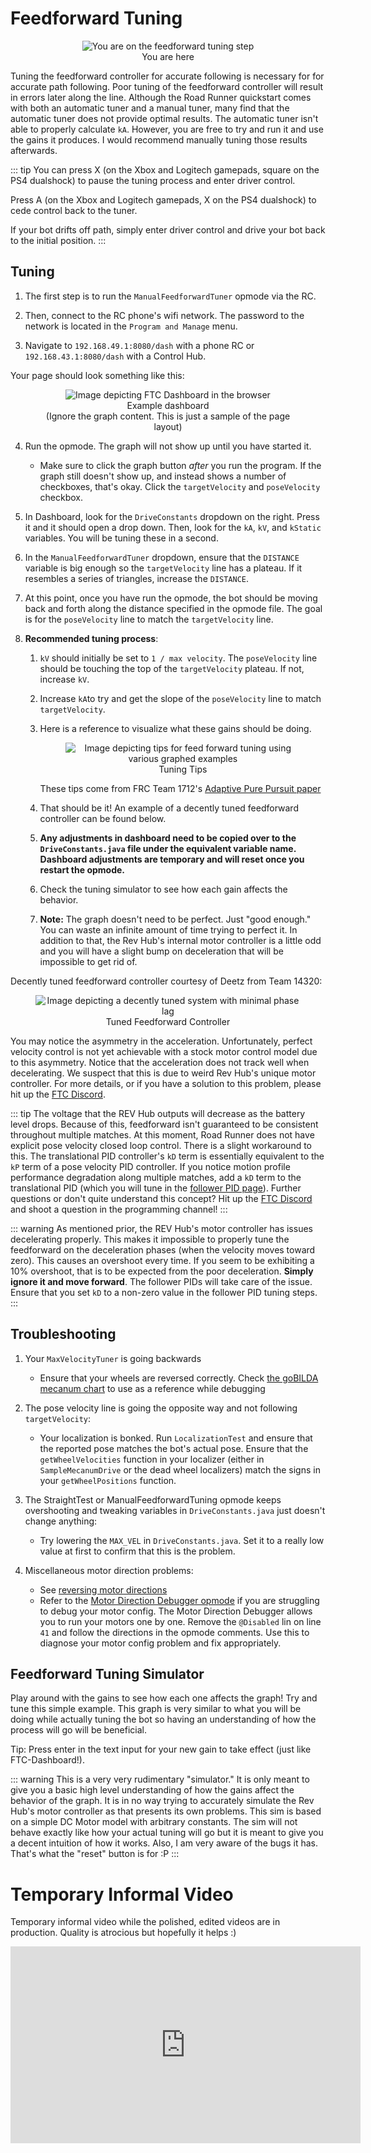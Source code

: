# Feedforward Tuning

<figure align="center">
    <img src="./assets/you-are-here/YouAreHere-FFTuning-quarter.png" alt="You are on the feedforward tuning step">
    <figcaption class="mt-2 text-center text-gray-600">You are here</figcaption>
</figure>

Tuning the feedforward controller for accurate following is necessary for for accurate path following. Poor tuning of the feedforward controller will result in errors later along the line. Although the Road Runner quickstart comes with both an automatic tuner and a manual tuner, many find that the automatic tuner does not provide optimal results. The automatic tuner isn't able to properly calculate `kA`. However, you are free to try and run it and use the gains it produces. I would recommend manually tuning those results afterwards.

::: tip
You can press X (on the Xbox and Logitech gamepads, square on the PS4 dualshock) to pause the tuning process and enter driver control.

Press A (on the Xbox and Logitech gamepads, X on the PS4 dualshock) to cede control back to the tuner.

If your bot drifts off path, simply enter driver control and drive your bot back to the initial position.
:::

## Tuning

1. The first step is to run the `ManualFeedforwardTuner` opmode via the RC.

2. Then, connect to the RC phone's wifi network. The password to the network is located in the `Program and Manage` menu.

3. Navigate to `192.168.49.1:8080/dash` with a phone RC or `192.168.43.1:8080/dash` with a Control Hub.

Your page should look something like this:

<figure align="center">
    <div class="relative">
      <img src="./assets/feedforward-tuning/example-dashboard-half.jpg" alt="Image depicting FTC Dashboard in the browser">
      <div class="absolute top-0 left-0 w-full h-full pointer-events-none" style="box-shadow: inset 0 2px 6px 2px rgba(0, 0, 0, 0.06)"></div>
    </div>
    <figcaption class="mt-2 text-sm text-center text-gray-600">Example dashboard<br>(Ignore the graph content. This is just a sample of the page layout)</figcaption>
</figure>

4. Run the opmode. The graph will not show up until you have started it.

   - Make sure to click the graph button _after_ you run the program. If the graph still doesn't show up, and instead shows a number of checkboxes, that's okay. Click the `targetVelocity` and `poseVelocity` checkbox.

5. In Dashboard, look for the `DriveConstants` dropdown on the right. Press it and it should open a drop down. Then, look for the `kA`, `kV`, and `kStatic` variables. You will be tuning these in a second.

6. In the `ManualFeedforwardTuner` dropdown, ensure that the `DISTANCE` variable is big enough so the `targetVelocity` line has a plateau. If it resembles a series of triangles, increase the `DISTANCE`.

7. At this point, once you have run the opmode, the bot should be moving back and forth along the distance specified in the opmode file. The goal is for the `poseVelocity` line to match the `targetVelocity` line.

8. **Recommended tuning process**:

   1. `kV` should initially be set to `1 / max velocity`. The `poseVelocity` line should be touching the top of the `targetVelocity` plateau. If not, increase `kV`.
   2. Increase `kA`to try and get the slope of the `poseVelocity` line to match `targetVelocity`.
   3. Here is a reference to visualize what these gains should be doing.

      <figure align="center">
        <div class="relative">
          <img src="./assets/feedforward-tuning/dawgma-tuning-guide.jpg" alt="Image depicting tips for feed forward tuning using various graphed examples">
          <div class="absolute top-0 left-0 w-full h-full pointer-events-none" style="box-shadow: inset 0 2px 6px 2px rgba(0, 0, 0, 0.06)"></div>
        </div>
        <figcaption class="mt-2 text-sm text-center text-gray-600">Tuning Tips</figcaption>
      </figure>

      These tips come from FRC Team 1712's [Adaptive Pure Pursuit paper](https://www.chiefdelphi.com/t/paper-implementation-of-the-adaptive-pure-pursuit-controller/166552)

   4. That should be it! An example of a decently tuned feedforward controller can be found below.
   5. **Any adjustments in dashboard need to be copied over to the `DriveConstants.java` file under the equivalent variable name. Dashboard adjustments are temporary and will reset once you restart the opmode.**
   6. Check the tuning simulator to see how each gain affects the behavior.
   7. **Note:** The graph doesn't need to be perfect. Just "good enough." You can waste an infinite amount of time trying to perfect it. In addition to that, the Rev Hub's internal motor controller is a little odd and you will have a slight bump on deceleration that will be impossible to get rid of.

Decently tuned feedforward controller courtesy of Deetz from Team 14320:

<figure align="center">
  <div class="relative">
    <img src="./assets/feedforward-tuning/deetz-tuning-half.jpg" alt="Image depicting a decently tuned system with minimal phase lag">
    <div class="absolute top-0 left-0 w-full h-full pointer-events-none" style="box-shadow: inset 0 2px 6px 2px rgba(0, 0, 0, 0.06)"></div>
    </div>
  <figcaption class="mt-2 text-sm text-center text-gray-600">Tuned Feedforward Controller</figcaption>
</figure>

You may notice the asymmetry in the acceleration. Unfortunately, perfect velocity control is not yet achievable with a stock motor control model due to this asymmetry. Notice that the acceleration does not track well when decelerating. We suspect that this is due to weird Rev Hub's unique motor controller. For more details, or if you have a solution to this problem, please hit up the [FTC Discord](https://discord.gg/first-tech-challenge).

::: tip
The voltage that the REV Hub outputs will decrease as the battery level drops. Because of this, feedforward isn't guaranteed to be consistent throughout multiple matches. At this moment, Road Runner does not have explicit pose velocity closed loop control. There is a slight workaround to this. The translational PID controller's `kD` term is essentially equivalent to the `kP` term of a pose velocity PID controller. If you notice motion profile performance degradation along multiple matches, add a `kD` term to the translational PID (which you will tune in the [follower PID page](/follower-pid-tuning)). Further questions or don't quite understand this concept? Hit up the [FTC Discord](https://discord.gg/first-tech-challenge) and shoot a question in the programming channel!
:::

::: warning
As mentioned prior, the REV Hub's motor controller has issues decelerating properly. This makes it impossible to properly tune the feedforward on the deceleration phases (when the velocity moves toward zero). This causes an overshoot every time. If you seem to be exhibiting a 10% overshoot, that is to be expected from the poor deceleration. **Simply ignore it and move forward**. The follower PIDs will take care of the issue. Ensure that you set `kD` to a non-zero value in the follower PID tuning steps.
:::

## Troubleshooting

1. Your `MaxVelocityTuner` is going backwards

   - Ensure that your wheels are reversed correctly. Check [the goBILDA mecanum chart](/drive-constants.html#samplemecanumdrive-motor-direction) to use as a reference while debugging

2. The pose velocity line is going the opposite way and not following `targetVelocity`:

   - Your localization is bonked. Run `LocalizationTest` and ensure that the reported pose matches the bot's actual pose. Ensure that the `getWheelVelocities` function in your localizer (either in `SampleMecanumDrive` or the dead wheel localizers) match the signs in your `getWheelPositions` function.

3. The StraightTest or ManualFeedforwardTuning opmode keeps overshooting and tweaking variables in `DriveConstants.java` just doesn't change anything:

   - Try lowering the `MAX_VEL` in `DriveConstants.java`. Set it to a really low value at first to confirm that this is the problem.

4. Miscellaneous motor direction problems:
   - See [reversing motor directions](drive-constants.html#samplemecanumdrive-motor-direction)
   - Refer to the [Motor Direction Debugger opmode](https://github.com/acmerobotics/road-runner-quickstart/blob/master/TeamCode/src/main/java/org/firstinspires/ftc/teamcode/drive/opmode/MotorDirectionDebugger.java) if you are struggling to debug your motor config. The Motor Direction Debugger allows you to run your motors one by one. Remove the `@Disabled` lin on line `41` and follow the directions in the opmode comments. Use this to diagnose your motor config problem and fix appropriately.

## Feedforward Tuning Simulator

<ClientOnly>
  <FeedForwardTuning-FFTuningSimulator class="m-4" graphHeight="30rem" />
</ClientOnly>

Play around with the gains to see how each one affects the graph! Try and tune this simple example. This graph is very similar to what you will be doing while actually tuning the bot so having an understanding of how the process will go will be beneficial.

Tip: Press enter in the text input for your new gain to take effect (just like FTC-Dashboard!).

::: warning
This is a very very rudimentary "simulator." It is only meant to give you a basic high level understanding of how the gains affect the behavior of the graph. It is in no way trying to accurately simulate the Rev Hub's motor controller as that presents its own problems. This sim is based on a simple DC Motor model with arbitrary constants. The sim will not behave exactly like how your actual tuning will go but it is meant to give you a decent intuition of how it works. Also, I am very aware of the bugs it has. That's what the "reset" button is for :P
:::

# Temporary Informal Video

Temporary informal video while the polished, edited videos are in production. Quality is atrocious but hopefully it helps :)

<div class="flex justify-center">
   <iframe width="560" height="315" src="https://www.youtube.com/embed/efC0H9Twz_8" frameborder="0" allow="autoplay; encrypted-media" allowfullscreen></iframe>
</div>
